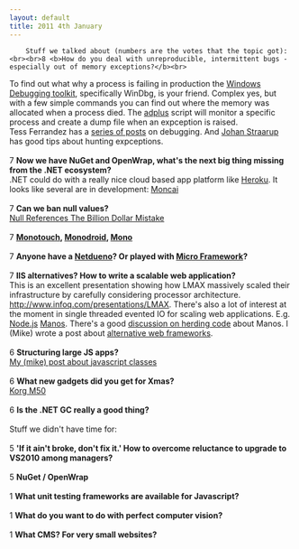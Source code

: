 ```yaml
---
layout: default
title: 2011 4th January
---
```


		Stuff we talked about (numbers are the votes that the topic got):<br><br>8 <b>How do you deal with unreproducible, intermittent bugs - especially out of memory exceptions?</b><br>
To find out what why a process is failing in production the <a class="externallink" href="http://www.microsoft.com/whdc/devtools/debugging/default.mspx" title="Windows Debugging toolkit" target="_blank">Windows Debugging toolkit</a>, specifically WinDbg, is your friend. Complex yes, but with a few simple commands you can find out where the memory was allocated when a process died. The <a class="externallink" href="http://support.microsoft.com/kb/286350" title="adplus" target="_blank">adplus</a> script will monitor a specific process and create a dump file when an expception is raised.<br>
Tess Ferrandez has a <a class="externallink" href="http://blogs.msdn.com/b/tess/archive/2008/02/04/net-debugging-demos-information-and-setup-instructions.aspx" title="series of posts" target="_blank">series of posts</a> on debugging. And <a class="externallink" href="http://blogs.msdn.com/b/johan/archive/2008/01/31/using-windbg-hunting-exceptions.aspx" title="Johan Straarup" target="_blank">Johan Straarup</a> has good tips about hunting expceptions.<br><br>7 <b>Now we have NuGet and OpenWrap, what's the next big thing missing from the .NET ecosystem?</b><br>
.NET could do with a really nice cloud based app platform like <a class="externallink" href="http://heroku.com/" title="Heroku" target="_blank">Heroku</a>. It looks like several are in development: <a class="externallink" href="http://moncai.com/" title="Moncai" target="_blank">Moncai</a><br><br>7 <b>Can we ban null values?</b><br>
<a class="externallink" href="http://www.infoq.com/presentations/Null-References-The-Billion-Dollar-Mistake-Tony-Hoare" title="Null References The Billion Dollar Mistake" target="_blank">Null References The Billion Dollar Mistake</a><br><br>7 <b><a class="externallink" href="http://monotouch.net/" title="Monotouch" target="_blank">Monotouch</a>, <a class="externallink" href="http://tirania.org/blog/archive/2011/Jan-04.html" title="Monodroid" target="_blank">Monodroid</a>, <a class="externallink" href="http://www.mono-project.com/Main_Page" title="Mono" target="_blank">Mono</a></b><br><br>7 <b>Anyone have a <a class="externallink" href="http://netduino.com/" title="Netdueno" target="_blank">Netdueno</a>? Or played with <a class="externallink" href="http://www.microsoft.com/netmf/default.mspx" title="Micro Framework" target="_blank">Micro Framework</a>?</b><br><br>7 <b>IIS alternatives? How to write a scalable web application?</b><br>
This is an excellent presentation showing how LMAX massively scaled their infrastructure by carefully considering processor architecture. <a class="externallink" href="http://www.infoq.com/presentations/LMAX" title="http://www.infoq.com/presentations/LMAX" target="_blank">http://www.infoq.com/presentations/LMAX</a>. There's also a lot of interest at the moment in single threaded evented IO for scaling web applications. E.g. <a class="externallink" href="http://nodejs.org/" title="Node.js" target="_blank">Node.js</a> <a class="externallink" href="http://jacksonh.tumblr.com/post/1159500924/manos-de-mono-the-manifesto" title="Manos" target="_blank">Manos</a>. There's a good <a class="externallink" href="http://herdingcode.com/?p=293" title="discussion on herding code" target="_blank">discussion on herding code</a> about Manos. I (Mike) wrote a post about <a class="externallink" href="http://mikehadlow.blogspot.com/2010/12/explosion-of-alternative-web-frameworks.html" title="alternative web frameworks" target="_blank">alternative web frameworks</a>.<br><br>
6 <b>Structuring large JS apps?</b><br>
<a class="externallink" href="http://mikehadlow.blogspot.com/2010/12/javascript-defining-classes-with.html" title="My (mike) post about javascript classes" target="_blank">My (mike) post about javascript classes</a><br><br>6 <b>What new gadgets did you get for Xmas?</b><br>
<a class="externallink" href="http://www.korg.co.uk/products/workstations/m50/ws_m50.asp" title="Korg M50" target="_blank">Korg M50</a><br><br>6 <b>Is the .NET GC really a good thing?</b><br><br>Stuff we didn't have time for:<br><br>5 <b>'If it ain't broke, don't fix it.' How to overcome reluctance to upgrade to VS2010 among managers?</b><br><br>5 <b>NuGet / OpenWrap</b><br><br>1 <b>What unit testing frameworks are available for Javascript?</b><br><br>1 <b>What do you want to do with perfect computer vision?</b><br><br>1 <b>What CMS? For very small websites?</b><br><br><br><br>
	
